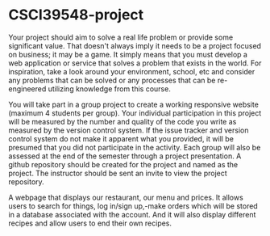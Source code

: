 # CSCI39548-project

Your project should aim to solve a real life problem or provide some significant value. That doesn't always imply it needs to be a project focused on business; it may be a game. It simply means that you must develop a web application or service that solves a problem that exists in the world. For inspiration, take a look around your environment, school, etc and consider any problems that can be solved or any processes that can be re-engineered utilizing knowledge from this course.

You will take part in a group project to create a working responsive website (maximum 4 students per group). Your individual participation in this project will be measured by the number and quality of the code you write as measured by the version control system. If the issue tracker and version control system do not make it apparent what you provided, it will be presumed that you did not participate in the activity. Each group will also be assessed at the end of the semester through a project
presentation. A github repository should be created for the project and named as the project. The instructor should be sent an invite to view the project repository.

A webpage that displays our restaurant, our menu and prices. It allows users to search for things, log in/sign up,-make orders which will be stored in a database associated with the account. And it will also display different recipes and allow users to end their own recipes.
